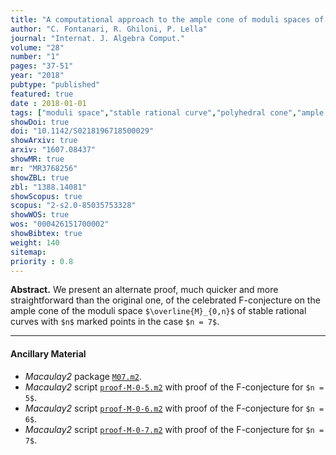 ```yaml
---
title: "A computational approach to the ample cone of moduli spaces of curves"
author: "C. Fontanari, R. Ghiloni, P. Lella"
journal: "Internat. J. Algebra Comput."
volume: "28"
number: "1"
pages: "37-51"
year: "2018"
pubtype: "published"
featured: true
date : 2018-01-01
tags: ["moduli space","stable rational curve","polyhedral cone","ample cone","F-conjecture"]
showDoi: true
doi: "10.1142/S0218196718500029"
showArxiv: true
arxiv: "1607.08437"
showMR: true
mr: "MR3768256"
showZBL: true
zbl: "1388.14081"
showScopus: true
scopus: "2-s2.0-85035753328"
showWOS: true
wos: "000426151700002"
showBibtex: true
weight: 140
sitemap:
priority : 0.8
---
```


**Abstract.** We present an alternate proof, much quicker and more straightforward than the original one, of the celebrated F-conjecture on the ample cone of the moduli space `$\overline{M}_{0,n}$` of stable rational curves with `$n$` marked points in the case `$n = 7$`.

---

#### Ancillary Material

- _Macaulay2_ package [`M07.m2`](/software/M07.m2).
- _Macaulay2_ script [`proof-M-0-5.m2`](/software/proof-M-0-5.m2) with proof of the F-conjecture for `$n = 5$`.
- _Macaulay2_ script [`proof-M-0-6.m2`](/software/proof-M-0-6.m2) with proof of the F-conjecture for `$n = 6$`.
- _Macaulay2_ script [`proof-M-0-7.m2`](/software/proof-M-0-7.m2) with proof of the F-conjecture for `$n = 7$`.
